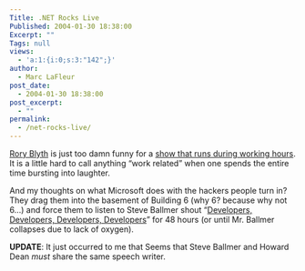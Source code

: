 ```yaml
---
Title: .NET Rocks Live
Published: 2004-01-30 18:38:00
Excerpt: ""
Tags: null
views:
  - 'a:1:{i:0;s:3:"142";}'
author:
  - Marc LaFleur
post_date:
  - 2004-01-30 18:38:00
post_excerpt:
  - ""
permalink:
  - /net-rocks-live/
---
```

<div>
<p><span><a href="http://neopoleon.com/blog/" target=_blank>Rory Blyth</a> is just too damn funny for a <a href="http://www.franklins.net/dotnetrocks/" target=_blank>show that runs during working hours</a>. It is a little hard to call anything &#8220;work related&#8221; when one spends the entire time bursting into laughter.</span></p>
<p><span>And my thoughts on what Microsoft does with the hackers people turn in? They drag them into the basement of Building 6 (why 6? because why not 6&#8230;) and force them to&nbsp;listen to Steve Ballmer shout &#8220;<a href="http://www.ntk.net/media/developers.mpg" target=_blank>Developers, Developers, Developers, Developers</a>&#8221; for 48 hours (or until Mr. Ballmer collapses due to lack of oxygen).</span></p>
<p><span><strong>UPDATE</strong>: It just occurred to me that&nbsp;Seems that Steve Ballmer and Howard Dean <em>must</em> share the same speech writer.</span></p></div>